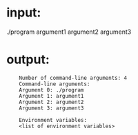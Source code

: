 <h1>input: </h1>
        ./program argument1 argument2 argument3

<h1>output: </h1>

        Number of command-line arguments: 4
        Command-line arguments:
        Argument 0: ./program
        Argument 1: argument1
        Argument 2: argument2
        Argument 3: argument3

        Environment variables:
        <list of environment variables>


